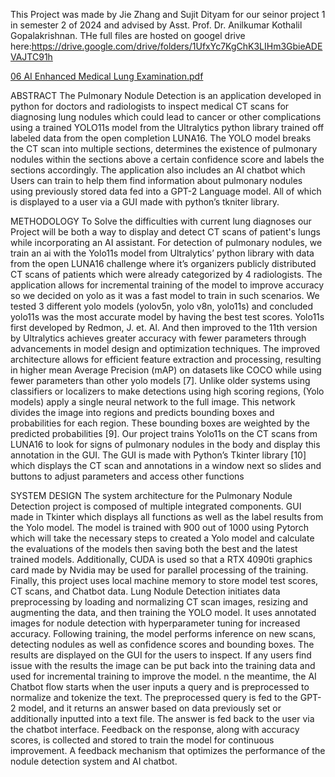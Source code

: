 This Project was made by Jie Zhang and Sujit Dityam for our seinor project 1 in semester 2 of 2024 and advised by Asst. Prof. Dr. Anilkumar Kothalil Gopalakrishnan.
THe full files are hosted on googel drive here:https://drive.google.com/drive/folders/1UfxYc7KgChK3LIHm3GbieADEVAJTC91h

[06 AI Enhanced Medical Lung Examination.pdf](https://github.com/user-attachments/files/21918667/06.AI.Enhanced.Medical.Lung.Examination.pdf)

ABSTRACT
The Pulmonary Nodule Detection is an application developed in python for doctors
and radiologists to inspect medical CT scans for diagnosing lung nodules which could lead to
cancer or other complications using a trained YOLO11s model from the Ultralytics python
library trained off labeled data from the open completion LUNA16. The YOLO model breaks
the CT scan into multiple sections, determines the existence of pulmonary nodules within the
sections above a certain confidence score and labels the sections accordingly. The application
also includes an AI chatbot which Users can train to help them find information about
pulmonary nodules using previously stored data fed into a GPT-2 Language model. All of
which is displayed to a user via a GUI made with python’s tkniter library.

METHODOLOGY
To Solve the difficulties with current lung diagnoses our Project will be both a
way to display and detect CT scans of patient's lungs while incorporating an AI
assistant. For detection of pulmonary nodules, we train an ai with the Yolo11s model
from Ultralytics’ python library with data from the open LUNA16 challenge where it’s
organizers publicly distributed CT scans of patients which were already categorized by
4 radiologists. The application allows for incremental training of the model to improve
accuracy so we decided on yolo as it was a fast model to train in such scenarios. We
tested 3 different yolo models (yolov5n, yolo v8n, yolo11s) and concluded yolo11s
was the most accurate model by having the best test scores. Yolo11s first developed by
Redmon, J. et. Al. And then improved to the 11th version by Ultralytics achieves
greater accuracy with fewer parameters through advancements in model design and
optimization techniques. The improved architecture allows for efficient feature
extraction and processing, resulting in higher mean Average Precision (mAP) on
datasets like COCO while using fewer parameters than other yolo models [7]. Unlike
older systems using classifiers or localizers to make detections using high scoring
regions, (Yolo models) apply a single neural network to the full image. This network
divides the image into regions and predicts bounding boxes and probabilities for each
region. These bounding boxes are weighted by the predicted probabilities [9]. Our
project trains Yolo11s on the CT scans from LUNA16 to look for signs of pulmonary
nodules in the body and display this annotation in the GUI. The GUI is made with
Python’s Tkinter library [10] which displays the CT scan and annotations in a window
next so slides and buttons to adjust parameters and access other functions

SYSTEM DESIGN
The system architecture for the Pulmonary Nodule Detection project is composed of
multiple integrated components. GUI made in Tkinter which displays all functions as well as
the label results from the Yolo model. The model is trained with 900 out of 1000 using
Pytorch which will take the necessary steps to created a Yolo model and calculate the
evaluations of the models then saving both the best and the latest trained models.
Additionally, CUDA is used so that a RTX 4090ti graphics card made by Nvidia may be used
for parallel processing of the training. Finally, this project uses local machine memory to
store model test scores, CT scans, and Chatbot data.
Lung Nodule Detection initiates data preprocessing by loading and normalizing CT
scan images, resizing and augmenting the data, and then training the YOLO model. It uses
annotated images for nodule detection with hyperparameter tuning for increased accuracy.
Following training, the model performs inference on new scans, detecting nodules as well as
confidence scores and bounding boxes. The results are displayed on the GUI for the users to
inspect. If any users find issue with the results the image can be put back into the training data
and used for incremental training to improve the model.
n the meantime, the AI Chatbot flow starts when the user inputs a query and is
preprocessed to normalize and tokenize the text. The preprocessed query is fed to the GPT-2
model, and it returns an answer based on data previously set or additionally inputted into a
text file. The answer is fed back to the user via the chatbot interface. Feedback on the
response, along with accuracy scores, is collected and stored to train the model for continuous
improvement. A feedback mechanism that optimizes the performance of the nodule detection
system and AI chatbot.
